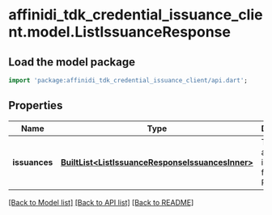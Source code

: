 # affinidi_tdk_credential_issuance_client.model.ListIssuanceResponse

## Load the model package

```dart
import 'package:affinidi_tdk_credential_issuance_client/api.dart';
```

## Properties

| Name          | Type                                                                                             | Description                               | Notes |
| ------------- | ------------------------------------------------------------------------------------------------ | ----------------------------------------- | ----- |
| **issuances** | [**BuiltList&lt;ListIssuanceResponseIssuancesInner&gt;**](ListIssuanceResponseIssuancesInner.md) | The list of all issuances for the Project |

[[Back to Model list]](../README.md#documentation-for-models) [[Back to API list]](../README.md#documentation-for-api-endpoints) [[Back to README]](../README.md)
